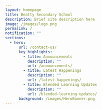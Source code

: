 ```yaml
---
layout: homepage
title: Beatty Secondary School
description: Brief site description here
image: /images/logo.png
permalink: /
notification: ""
sections:
  - hero:
      url: /contact-us/
      key_highlights:
        - title: Announcements
          description: ""
          url: /announcements/
        - title: Latest Happenings
          description: ""
          url: /latest-happenings/
        - title: Blended Learning Updates
          description: ""
          url: /blended-learning-updates/
      background: /images/HeroBanner.png
---
```

